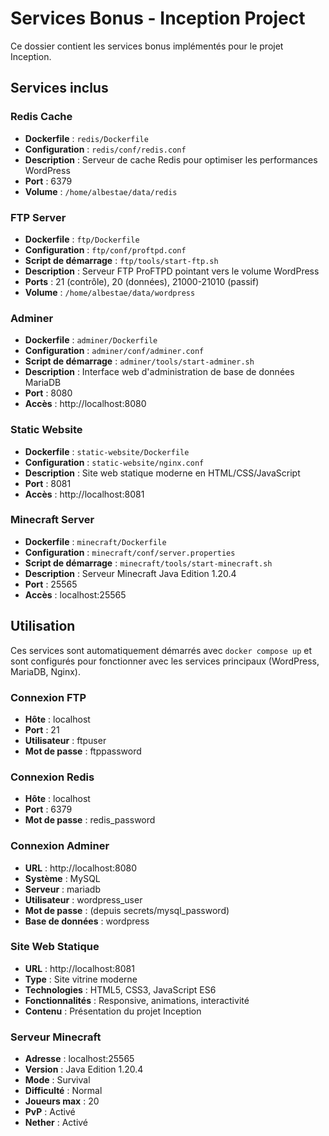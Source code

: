# Services Bonus - Inception Project

Ce dossier contient les services bonus implémentés pour le projet Inception.

## Services inclus

### Redis Cache
- **Dockerfile** : `redis/Dockerfile`
- **Configuration** : `redis/conf/redis.conf`
- **Description** : Serveur de cache Redis pour optimiser les performances WordPress
- **Port** : 6379
- **Volume** : `/home/albestae/data/redis`

### FTP Server
- **Dockerfile** : `ftp/Dockerfile`
- **Configuration** : `ftp/conf/proftpd.conf`
- **Script de démarrage** : `ftp/tools/start-ftp.sh`
- **Description** : Serveur FTP ProFTPD pointant vers le volume WordPress
- **Ports** : 21 (contrôle), 20 (données), 21000-21010 (passif)
- **Volume** : `/home/albestae/data/wordpress`

### Adminer
- **Dockerfile** : `adminer/Dockerfile`
- **Configuration** : `adminer/conf/adminer.conf`
- **Script de démarrage** : `adminer/tools/start-adminer.sh`
- **Description** : Interface web d'administration de base de données MariaDB
- **Port** : 8080
- **Accès** : http://localhost:8080

### Static Website
- **Dockerfile** : `static-website/Dockerfile`
- **Configuration** : `static-website/nginx.conf`
- **Description** : Site web statique moderne en HTML/CSS/JavaScript
- **Port** : 8081
- **Accès** : http://localhost:8081

### Minecraft Server
- **Dockerfile** : `minecraft/Dockerfile`
- **Configuration** : `minecraft/conf/server.properties`
- **Script de démarrage** : `minecraft/tools/start-minecraft.sh`
- **Description** : Serveur Minecraft Java Edition 1.20.4
- **Port** : 25565
- **Accès** : localhost:25565

## Utilisation

Ces services sont automatiquement démarrés avec `docker compose up` et sont configurés pour fonctionner avec les services principaux (WordPress, MariaDB, Nginx).

### Connexion FTP
- **Hôte** : localhost
- **Port** : 21
- **Utilisateur** : ftpuser
- **Mot de passe** : ftppassword

### Connexion Redis
- **Hôte** : localhost
- **Port** : 6379
- **Mot de passe** : redis_password

### Connexion Adminer
- **URL** : http://localhost:8080
- **Système** : MySQL
- **Serveur** : mariadb
- **Utilisateur** : wordpress_user
- **Mot de passe** : (depuis secrets/mysql_password)
- **Base de données** : wordpress

### Site Web Statique
- **URL** : http://localhost:8081
- **Type** : Site vitrine moderne
- **Technologies** : HTML5, CSS3, JavaScript ES6
- **Fonctionnalités** : Responsive, animations, interactivité
- **Contenu** : Présentation du projet Inception

### Serveur Minecraft
- **Adresse** : localhost:25565
- **Version** : Java Edition 1.20.4
- **Mode** : Survival
- **Difficulté** : Normal
- **Joueurs max** : 20
- **PvP** : Activé
- **Nether** : Activé
